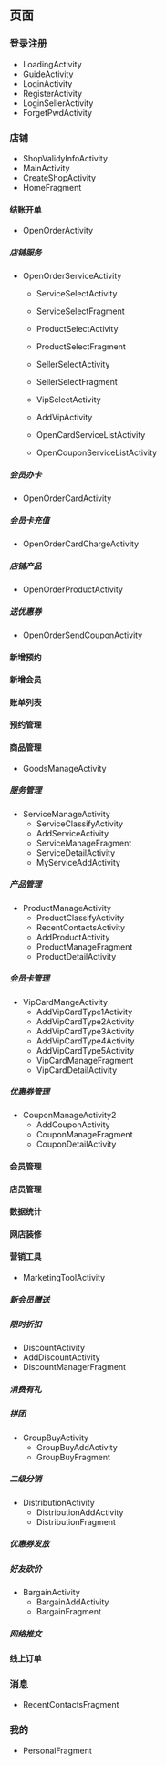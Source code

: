 ## 页面
### 登录注册
* LoadingActivity
* GuideActivity
* LoginActivity
* RegisterActivity
* LoginSellerActivity
* ForgetPwdActivity

### 店铺
* ShopValidyInfoActivity
* MainActivity
* CreateShopActivity
* HomeFragment

#### 结账开单
* OpenOrderActivity
##### 店铺服务
* OpenOrderServiceActivity
	* ServiceSelectActivity
	* ServiceSelectFragment

	* ProductSelectActivity
	* ProductSelectFragment

	* SellerSelectActivity
	* SellerSelectFragment

	* VipSelectActivity
	* AddVipActivity

	* OpenCardServiceListActivity

	* OpenCouponServiceListActivity

##### 会员办卡
* OpenOrderCardActivity
	


##### 会员卡充值
* OpenOrderCardChargeActivity


##### 店铺产品
* OpenOrderProductActivity

##### 送优惠券
* OpenOrderSendCouponActivity


#### 新增预约

#### 新增会员

#### 账单列表

#### 预约管理

#### 商品管理

* GoodsManageActivity

##### 服务管理
* ServiceManageActivity
	* ServiceClassifyActivity
	* AddServiceActivity
	* ServiceManageFragment
	* ServiceDetailActivity
	* MyServiceAddActivity

##### 产品管理
* ProductManageActivity
	* ProductClassifyActivity
	* RecentContactsActivity
	* AddProductActivity
	* ProductManageFragment
	* ProductDetailActivity
##### 会员卡管理
* VipCardMangeActivity
	* AddVipCardType1Activity
	* AddVipCardType2Activity
	* AddVipCardType3Activity
	* AddVipCardType4Activity
	* AddVipCardType5Activity
	* VipCardManageFragment
	* VipCardDetailActivity

##### 优惠券管理
* CouponManageActivity2
	* AddCouponActivity
	* CouponManageFragment
	* CouponDetailActivity

#### 会员管理

#### 店员管理

#### 数据统计

#### 网店装修

#### 营销工具
* MarketingToolActivity
##### 新会员赠送

##### 限时折扣
* DiscountActivity
 * AddDiscountActivity
 * DiscountManagerFragment

##### 消费有礼

##### 拼团
* GroupBuyActivity
	* GroupBuyAddActivity
	* GroupBuyFragment

##### 二级分销
* DistributionActivity
	* DistributionAddActivity
	* DistributionFragment

##### 优惠券发放

##### 好友砍价
* BargainActivity
	* BargainAddActivity
	* BargainFragment

##### 网络推文



#### 线上订单

### 消息
* RecentContactsFragment

### 我的
* PersonalFragment
